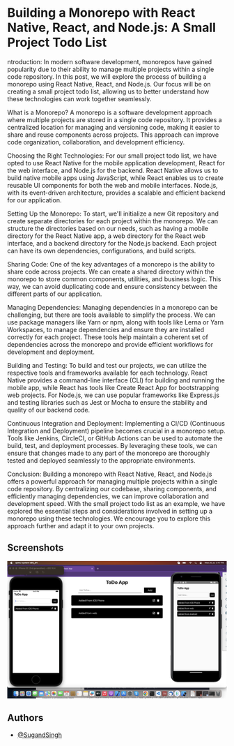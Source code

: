 
# Building a Monorepo with React Native, React, and Node.js: A Small Project Todo List

ntroduction:
In modern software development, monorepos have gained popularity due to their ability to manage multiple projects within a single code repository. In this post, we will explore the process of building a monorepo using React Native, React, and Node.js. Our focus will be on creating a small project todo list, allowing us to better understand how these technologies can work together seamlessly.

What is a Monorepo?
A monorepo is a software development approach where multiple projects are stored in a single code repository. It provides a centralized location for managing and versioning code, making it easier to share and reuse components across projects. This approach can improve code organization, collaboration, and development efficiency.

Choosing the Right Technologies:
For our small project todo list, we have opted to use React Native for the mobile application development, React for the web interface, and Node.js for the backend. React Native allows us to build native mobile apps using JavaScript, while React enables us to create reusable UI components for both the web and mobile interfaces. Node.js, with its event-driven architecture, provides a scalable and efficient backend for our application.

Setting Up the Monorepo:
To start, we'll initialize a new Git repository and create separate directories for each project within the monorepo. We can structure the directories based on our needs, such as having a mobile directory for the React Native app, a web directory for the React web interface, and a backend directory for the Node.js backend. Each project can have its own dependencies, configurations, and build scripts.

Sharing Code:
One of the key advantages of a monorepo is the ability to share code across projects. We can create a shared directory within the monorepo to store common components, utilities, and business logic. This way, we can avoid duplicating code and ensure consistency between the different parts of our application.

Managing Dependencies:
Managing dependencies in a monorepo can be challenging, but there are tools available to simplify the process. We can use package managers like Yarn or npm, along with tools like Lerna or Yarn Workspaces, to manage dependencies and ensure they are installed correctly for each project. These tools help maintain a coherent set of dependencies across the monorepo and provide efficient workflows for development and deployment.

Building and Testing:
To build and test our projects, we can utilize the respective tools and frameworks available for each technology. React Native provides a command-line interface (CLI) for building and running the mobile app, while React has tools like Create React App for bootstrapping web projects. For Node.js, we can use popular frameworks like Express.js and testing libraries such as Jest or Mocha to ensure the stability and quality of our backend code.

Continuous Integration and Deployment:
Implementing a CI/CD (Continuous Integration and Deployment) pipeline becomes crucial in a monorepo setup. Tools like Jenkins, CircleCI, or GitHub Actions can be used to automate the build, test, and deployment processes. By leveraging these tools, we can ensure that changes made to any part of the monorepo are thoroughly tested and deployed seamlessly to the appropriate environments.

Conclusion:
Building a monorepo with React Native, React, and Node.js offers a powerful approach for managing multiple projects within a single code repository. By centralizing our codebase, sharing components, and efficiently managing dependencies, we can improve collaboration and development speed. With the small project todo list as an example, we have explored the essential steps and considerations involved in setting up a monorepo using these technologies. We encourage you to explore this approach further and adapt it to your own projects.


## Screenshots

![App Screenshot](https://raw.githubusercontent.com/SugandSingh/MonoRepo_with_fullStackTodoList/main/AppScreenShot/Screenshot%202023-07-26%20at%205.47.29%20PM.png)


## Authors

- [@SugandSingh](https://www.github.com/SugandSingh)

